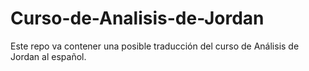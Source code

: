 # Curso-de-Analisis-de-Jordan
Este repo va contener una posible traducción del curso de Análisis de Jordan al español.
